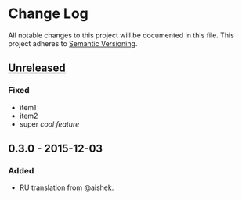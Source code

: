# Change Log
All notable changes to this project will be documented in this file.
This project adheres to [Semantic Versioning](http://semver.org/).

## [Unreleased]
### Fixed
-   item1
-   item2
-   super _cool feature_

## 0.3.0 - 2015-12-03
### Added
-   RU translation from @aishek.

[unreleased]: https://github.com/geut/chan/compare/v0.3.0...HEAD
